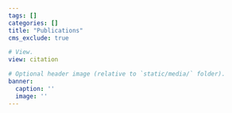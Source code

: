 ```yaml
---
tags: []
categories: []
title: "Publications"
cms_exclude: true

# View.
view: citation

# Optional header image (relative to `static/media/` folder).
banner:
  caption: ''
  image: ''
---
```


<style>
h1.lg\:text-6xl {
  font-size: 2rem !important;
}
</style>

<style>
.page-body {
  margin-top: 6rem !important;
}
</style>